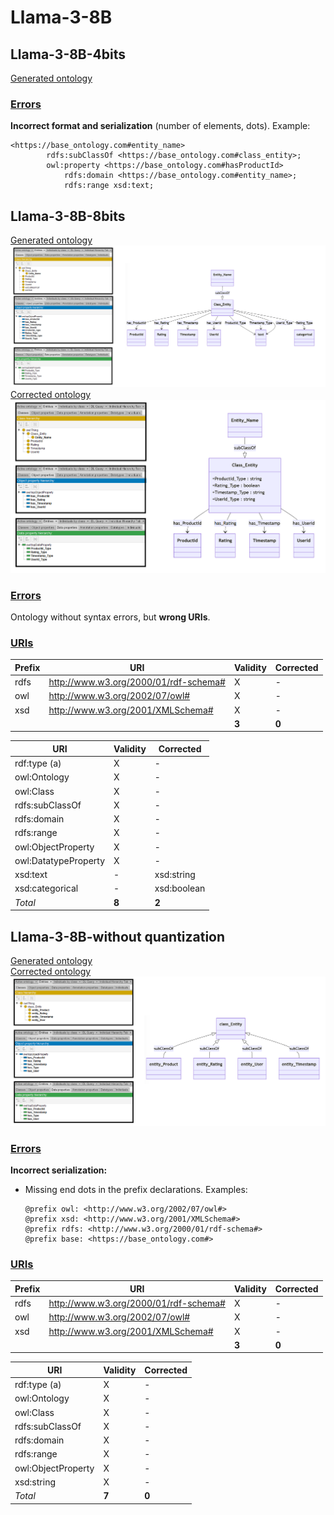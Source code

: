 # Llama-3-8B

## Llama-3-8B-4bits

[Generated ontology](./4bits_ontology.txt)

### [Errors](./4bits_ontology_notes.txt)

**Incorrect format and serialization** (number of elements, dots). Example:
```
<https://base_ontology.com#entity_name>
        rdfs:subClassOf <https://base_ontology.com#class_entity>;
        owl:property <https://base_ontology.com#hasProductId>
            rdfs:domain <https://base_ontology.com#entity_name>;
            rdfs:range xsd:text;
```

## Llama-3-8B-8bits

[Generated ontology](./8bits_ontology.txt)
<br>
![](./8bits_ontology.png)
<br>
[Corrected ontology](./8bits_ontology_corrected.txt)
<br>
![](./8bits_ontology_corrected.png)


### [Errors](./8bits_ontology_notes.txt)

Ontology without syntax errors, but **wrong URIs**.


### [URIs](./8bits_ontology_URIs.xlsx)

| Prefix | URI                                           | Validity | Corrected |
|--------|-----------------------------------------------|----------|-----------|
| rdfs   | http://www.w3.org/2000/01/rdf-schema#         | X        | -         |
| owl    | http://www.w3.org/2002/07/owl#                | X        | -         |
| xsd    | http://www.w3.org/2001/XMLSchema#             | X        | -         |
|        |                                               | **3**    | **0**     |


| URI                  | Validity | Corrected            |
|----------------------|----------|----------------------|
| rdf:type (a)         | X        | -                    |
| owl:Ontology         | X        | -                    |
| owl:Class            | X        | -                    |
| rdfs:subClassOf      | X        | -                    |
| rdfs:domain          | X        | -                    |
| rdfs:range           | X        | -                    |
| owl:ObjectProperty   | X        | -                    |
| owl:DatatypeProperty | X        | -                    |
| xsd:text             | -        | xsd:string           |
| xsd:categorical      | -        | xsd:boolean          |
| *Total*              | **8**    | **2**                |



## Llama-3-8B-without quantization

[Generated ontology](./ontology.txt)
<br>
[Corrected ontology](./ontology_corrected.txt)
<br>
![](./ontology_corrected.png)


### [Errors](./ontology_notes.txt)

**Incorrect serialization:**
-   Missing end dots in the prefix declarations. Examples:
    ```
    @prefix owl: <http://www.w3.org/2002/07/owl#>
    @prefix xsd: <http://www.w3.org/2001/XMLSchema#>
    @prefix rdfs: <http://www.w3.org/2000/01/rdf-schema#>
    @prefix base: <https://base_ontology.com#>
    ```

### [URIs](./ontology_URIs.xlsx)

| Prefix | URI                                           | Validity | Corrected |
|--------|-----------------------------------------------|----------|-----------|
| rdfs   | http://www.w3.org/2000/01/rdf-schema#         | X        | -         |
| owl    | http://www.w3.org/2002/07/owl#                | X        | -         |
| xsd    | http://www.w3.org/2001/XMLSchema#             | X        | -         |
|        |                                               | **3**    | **0**     |

| URI                  | Validity | Corrected            |
|----------------------|----------|----------------------|
| rdf:type (a)         | X        | -                    |
| owl:Ontology         | X        | -                    |
| owl:Class            | X        | -                    |
| rdfs:subClassOf      | X        | -                    |
| rdfs:domain          | X        | -                    |
| rdfs:range           | X        | -                    |
| owl:ObjectProperty   | X        | -                    |
| xsd:string           | X        | -                    |
| *Total*              | **7**    | **0**                |